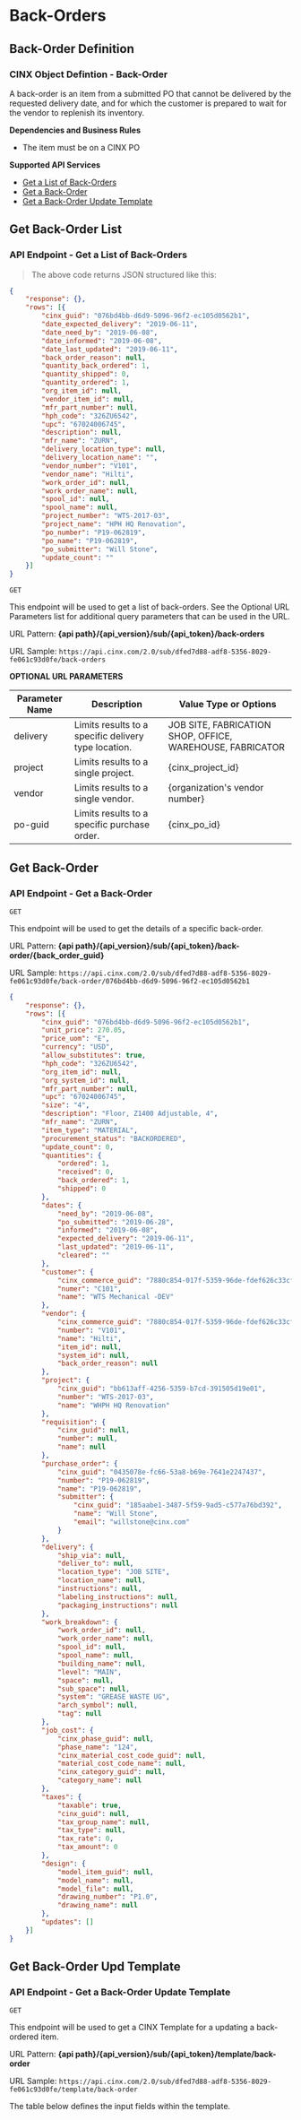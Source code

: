 # Back-Orders

## Back-Order Definition
### CINX Object Defintion - Back-Order

A back-order is an item from a submitted PO that cannot be delivered by the requested delivery date, and for which the customer is prepared to wait for the vendor to replenish its inventory.

**Dependencies and Business Rules**

  - The item must be on a CINX PO

**Supported API Services**

  - [Get a List of Back-Orders](#get-back-order-list)
  - [Get a Back-Order](#get-back-order)
  - [Get a Back-Order Update Template](#get-back-order-upd-template)


## Get Back-Order List
### API Endpoint - Get a List of Back-Orders

> The above code returns JSON structured like this:

```json
{
	"response": {},
	"rows": [{
		"cinx_guid": "076bd4bb-d6d9-5096-96f2-ec105d0562b1",
		"date_expected_delivery": "2019-06-11",
		"date_need_by": "2019-06-08",
		"date_informed": "2019-06-08",
		"date_last_updated": "2019-06-11",
		"back_order_reason": null,
		"quantity_back_ordered": 1,
		"quantity_shipped": 0,
		"quantity_ordered": 1,
		"org_item_id": null,
		"vendor_item_id": null,
		"mfr_part_number": null,
		"hph_code": "326ZU6542",
		"upc": "67024006745",
		"description": null,
		"mfr_name": "ZURN",
		"delivery_location_type": null,
		"delivery_location_name": "",
		"vendor_number": "V101",
		"vendor_name": "Hilti",
		"work_order_id": null,
		"work_order_name": null,
		"spool_id": null,
		"spool_name": null,
		"project_number": "WTS-2017-03",
		"project_name": "HPH HQ Renovation",
		"po_number": "P19-062819",
		"po_name": "P19-062819",
		"po_submitter": "Will Stone",
		"update_count": ""
	}]
}
```
`GET`

This endpoint will be used to get a list of back-orders. See the Optional URL Parameters list for additional query parameters that can be used in the URL.

URL Pattern: **{api path}/{api_version}/sub/{api_token}/back-orders**

URL Sample: `https://api.cinx.com/2.0/sub/dfed7d88-adf8-5356-8029-fe061c93d0fe/back-orders`

**OPTIONAL URL PARAMETERS**

Parameter Name | Description | Value Type or Options
----- | ----- | ----- 
delivery | Limits results to a specific delivery type location. | JOB SITE, FABRICATION SHOP, OFFICE, WAREHOUSE, FABRICATOR
project | Limits results to a single project. | {cinx_project_id}
vendor | Limits results to a single vendor. | {organization's vendor number}
po-guid | Limits results to a specific purchase order. | {cinx_po_id}

## Get Back-Order
### API Endpoint - Get a Back-Order

`GET`

This endpoint will be used to get the details of a specific back-order.  

URL Pattern: **{api path}/{api_version}/sub/{api_token}/back-order/{back_order_guid}**

URL Sample: `https://api.cinx.com/2.0/sub/dfed7d88-adf8-5356-8029-fe061c93d0fe/back-order/076bd4bb-d6d9-5096-96f2-ec105d0562b1`

```json
{
	"response": {},
	"rows": [{
		"cinx_guid": "076bd4bb-d6d9-5096-96f2-ec105d0562b1",
		"unit_price": 270.05,
		"price_uom": "E",
		"currency": "USD",
		"allow_substitutes": true,
		"hph_code": "326ZU6542",
		"org_item_id": null,
		"org_system_id": null,
		"mfr_part_number": null,
		"upc": "67024006745",
		"size": "4",
		"description": "Floor, Z1400 Adjustable, 4",
		"mfr_name": "ZURN",
		"item_type": "MATERIAL",
		"procurement_status": "BACKORDERED",
		"update_count": 0,
		"quantities": {
			"ordered": 1,
			"received": 0,
			"back_ordered": 1,
			"shipped": 0
		},
		"dates": {
			"need_by": "2019-06-08",
			"po_submitted": "2019-06-28",
			"informed": "2019-06-08",
			"expected_delivery": "2019-06-11",
			"last_updated": "2019-06-11",
			"cleared": ""
		},
		"customer": {
			"cinx_commerce_guid": "7880c854-017f-5359-96de-fdef626c33cf",
			"numer": "C101",
			"name": "WTS Mechanical -DEV"
		},
		"vendor": {
			"cinx_commerce_guid": "7880c854-017f-5359-96de-fdef626c33cf",
			"number": "V101",
			"name": "Hilti",
			"item_id": null,
			"system_id": null,
			"back_order_reason": null
		},
		"project": {
			"cinx_guid": "bb613aff-4256-5359-b7cd-391505d19e01",
			"number": "WTS-2017-03",
			"name": "WHPH HQ Renovation"
		},
		"requisition": {
			"cinx_guid": null,
			"number": null,
			"name": null
		},
		"purchase_order": {
			"cinx_guid": "0435078e-fc66-53a8-b69e-7641e2247437",
			"number": "P19-062819",
			"name": "P19-062819",
			"submitter": {
				"cinx_guid": "185aabe1-3487-5f59-9ad5-c577a76bd392",
				"name": "Will Stone",
				"email": "willstone@cinx.com"
			}
		},
		"delivery": {
			"ship_via": null,
			"deliver_to": null,
			"location_type": "JOB SITE",
			"location_name": null,
			"instructions": null,
			"labeling_instructions": null,
			"packaging_instructions": null
		},
		"work_breakdown": {
			"work_order_id": null,
			"work_order_name": null,
			"spool_id": null,
			"spool_name": null,
			"building_name": null,
			"level": "MAIN",
			"space": null,
			"sub_space": null,
			"system": "GREASE WASTE UG",
			"arch_symbol": null,
			"tag": null
		},
		"job_cost": {
			"cinx_phase_guid": null,
			"phase_name": "124",
			"cinx_material_cost_code_guid": null,
			"material_cost_code_name": null,
			"cinx_category_guid": null,
			"category_name": null
		},
		"taxes": {
			"taxable": true,
			"cinx_guid": null,
			"tax_group_name": null,
			"tax_type": null,
			"tax_rate": 0,
			"tax_amount": 0
		},
		"design": {
			"model_item_guid": null,
			"model_name": null,
			"model_file": null,
			"drawing_number": "P1.0",
			"drawing_name": null
		},
		"updates": []
	}]
}
```

## Get Back-Order Upd Template
### API Endpoint - Get a Back-Order Update Template

`GET`

This endpoint will be used to get a CINX Template for a updating a back-ordered item.

URL Pattern: **{api path}/{api_version}/sub/{api_token}/template/back-order**

URL Sample: `https://api.cinx.com/2.0/sub/dfed7d88-adf8-5356-8029-fe061c93d0fe/template/back-order`


The table below defines the input fields within the template.